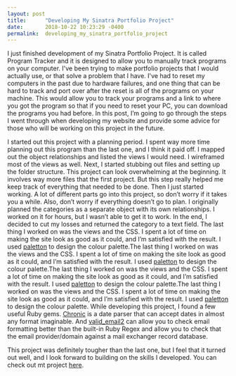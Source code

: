 ```yaml
---
layout: post
title:      "Developing My Sinatra Portfolio Project"
date:       2018-10-22 10:23:29 -0400
permalink:  developing_my_sinatra_portfolio_project
---
```



I just finished development of my Sinatra Portfolio Project. It is called Program Tracker and it is designed to allow you to manually track programs on your computer. I've been trying to make portfolio projects that I would actually use, or that solve a problem that I have. I've had to reset my computers in the past due to hardware failures, and one thing that can be hard to track and port over after the reset is all of the programs on your machine. This would allow you to track your programs and a link to where you got the program so that if you need to reset your PC, you can download the programs you had before.
In this post, I’m going to go through the steps I went through when developing my website and provide some advice for those who will be working on this project in the future.

I started out this project with a planning period. I spent way more time planning out this program than the last one, and I think it paid off. I mapped out the object relationships and listed the views I would need. I wireframed most of the views as well.
Next, I started stubbing out files and setting up the folder structure. This project can look overwhelming at the beginning. It involves way more files that the first project. But this step really helped me keep track of everything that needed to be done.
Then I just started working. A lot of different parts go into this project, so don’t worry if it takes you a while. Also, don’t worry if everything doesn’t go to plan. I originally planned the categories as a separate object with its own relationships. I worked on it for hours, but I wasn’t able to get it to work. In the end, I decided to cut my losses and returned the category to a text field. 
The last thing I worked on was the views and the CSS. I spent a lot of time on making the site look as good as it could, and I’m satisfied with the result. I used [paletton](http://paletton.com/#uid=5000u0kI-zOn-I-urHXJQqsMnkw) to design the colour palette.The last thing I worked on was the views and the CSS. I spent a lot of time on making the site look as good as it could, and I’m satisfied with the result. I used [paletton](http://) to design the colour palette.The last thing I worked on was the views and the CSS. I spent a lot of time on making the site look as good as it could, and I’m satisfied with the result. I used [paletton](http://) to design the colour palette.The last thing I worked on was the views and the CSS. I spent a lot of time on making the site look as good as it could, and I’m satisfied with the result. I used [paletton](http://) to design the colour palette.
While developing this project, I found a few useful Ruby gems. [Chronic](https://github.com/mojombo/chronic) is a date parser that can accept dates in almost any format imaginable. And [valid_email2](https://github.com/micke/valid_email2) can allow you to check email formatting better than the built-in Ruby Regex and allow you to check that the email provider/domain against a mail exchanger record database.

This project was definitely tougher than the last one, but I feel that it turned out well, and I look forward to building on the skills I developed. You can check out mt project [here](https://github.com/E-Shiels/program-tracker).

